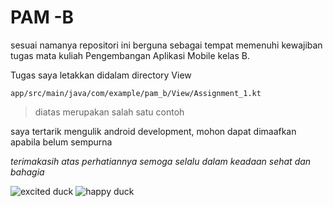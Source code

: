 # PAM -B

sesuai namanya repositori ini berguna sebagai tempat memenuhi kewajiban tugas mata kuliah Pengembangan Aplikasi Mobile kelas B. 

Tugas saya letakkan didalam directory View
```
app/src/main/java/com/example/pam_b/View/Assignment_1.kt
```
>diatas merupakan salah satu contoh

saya tertarik mengulik android development, mohon dapat dimaafkan apabila belum sempurna

_terimakasih atas perhatiannya semoga selalu dalam keadaan sehat dan bahagia_

![excited duck](https://media.giphy.com/media/v1.Y2lkPTc5MGI3NjExdHJqbW81ZW0weDY5Y2Q5aHBrbTM3NHhwd3cxdjE5am1pMzd6dHQ5diZlcD12MV9naWZzX3NlYXJjaCZjdD1n/WUuypTBVGuwhi/giphy.gif)
![happy duck](https://media.giphy.com/media/v1.Y2lkPTc5MGI3NjExdHJqbW81ZW0weDY5Y2Q5aHBrbTM3NHhwd3cxdjE5am1pMzd6dHQ5diZlcD12MV9naWZzX3NlYXJjaCZjdD1n/krewXUB6LBja/giphy.gif)
